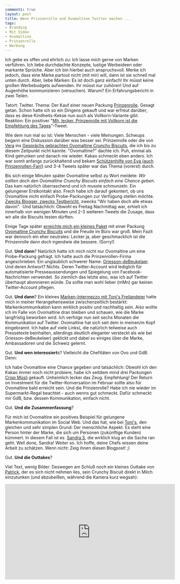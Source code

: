 ```yaml
---
comments: true
layout: post
title: Wenn Prinzenrolle und Ovomaltine Twitter machen ...
tags:
- Branding
- Mit Video
- Ovomaltine
- Prinzenrolle
- Werbung
---
```

Ich gebe es offen und ehrlich zu: Ich lasse mich gerne von Marken verführen. Ich liebe durchdachte Konzepte, lustige Werbeideen oder markante Sprüche. Aber ich bin hierbei auch anspruchsvoll. Merke ich jedoch, dass eine Marke partout nicht (mit mir) will, dann ist sie schnell mal unten durch. Aber, liebe Marken: Es ist doch ganz einfach! Ihr müsst keine großen Werbebudgets aufwenden. Ihr müsst nur zuhören! Und auf Augenhöhe kommunizieren (versuchen). Warum? Ein Erfahrungsbericht in zwei Teilen. 

Tatort: Twitter. Thema: Der Kauf einer neuen Packung <a href="http://www.griesson-debeukelaer.de/deDE/marken/prinzen-rolle/">Prinzenrolle</a>. Gesagt getan. Schon hatte ich so ein Dingens gekauft und war erfreut darüber, dass es diese Kindheits-Kekse nun auch als Vollkorn-Variante gibt. Reaktion: Ein positiver "<a href="https://twitter.com/jollife/status/173007094725877760">Mh, lecker. Prinzenrolle mit Vollkorn ist die Empfehlung des Tages</a>"-Tweet.

Wie dem nun mal so ist: Viele Menschen - viele Meinungen. Schwups begann eine Diskussion darüber was besser sei. Prinzenrolle oder die von <a href="https://twitter.com/veramayr">Vera</a> ins <a href="https://twitter.com/veramayr/status/173009479426777088">Gesprächs gebrachten Ovomaltine Crunchy Biscuits</a>, die ich bis zu diesem Zeitpunkt nicht kannte. "Ovomaltine?" dachte ich. Puh, einmal als Kind getrunken und danach nie wieder. Kakao schmeckt eben anders. Ich war somit anfangs zurückhaltend und bekam <a href="https://twitter.com/neongoldig/status/173009860407988224">Schützenhilfe von Eva (auch Prinzenrollen-Fan!)</a> und 3-4 Tweets später war das Thema (vorerst) durch.

Bis sich einige Minuten später Ovomaltine selbst zu Wort meldete: <em>Wir sollten doch den Ovomaltine Crunchy Biscuits einfach eine Chance geben.</em> Das kam natürlich überraschend und ich musste schmunzeln. Ein gelungener Erstkontakt also. Frech habe ich darauf gekontert, ob uns Ovomaltine nicht einfach Probe-Packungen zur Verfügung stellen möchte. <a href="https://twitter.com/veramayr/status/173305718307438592">Zwecks Blogger, zwecks Testbericht</a>, zwecks "Wir haben doch alle etwas davon".  Und tatsächlich: Obwohl es Freitag Nachmittag war, erhielt ich innerhalb von wenigen Minuten und 2-3 weiteren Tweets die Zusage, dass wir alle die Biscuits testen dürften.

Einige Tage später <a href="https://twitter.com/jollife/status/175555792173412352">erreichte mich ein kleines Paket</a> mit einer Packung <a href="http://www.ovomaltine.at/startseite-at/ovo/121/ovomaltine-crunchy-biscuit/produkte.htm">Ovomaltine Crunchy Biscuits</a> und die Freude im Büro war groß. Mein Fazit war dennoch ein eher neutrales: Lecker ja, aber geschmacklich ist die Prinzenrolle dann doch irgendwie die bessere. (Sorry!)

Gut. <strong>Und dann</strong>? Natürlich hatte ich mich nicht nur Ovomaltine um eine Probe-Packung gefragt. Ich hatte auch die Prinzenrollen-Firma angeschrieben. Ein unglaublich schwerer Name: <a href="https://twitter.com/gdb_germany">Griesson-deBeukelaer</a>. Und deren Antwort? Nichts. Deren Twitter-Account wird lediglich für automatisierte Presseaussendungen und Spiegelung von Facebook-Nachrichten verwendet. So ziemlich das letzte also, was ich auf Twitter überhaupt abonnieren würde. Da sollte man wohl lieber (mMn) gar keinen Twitter-Account pflegen.

Gut. <strong>Und dann</strong>? Ein kleines <a title="Ei like" href="http://johannes.nagl.name/2012/ei-like-tonis-freilandeier/">Marken-Intermezzo mit Toni's Freilandeier</a> hatte mich in meiner Herangehensweise zwischenzeitlich bestärkt: Markenkommunikation kann wirklich positiv und nachhaltig sein. Also wollte ich im Falle von Ovomaltine dran bleiben und schauen, wie die Marke langfristig beworben wird. Ich verfolge nun seit sechs Monaten die Kommunikation auf Twitter. Ovomaltine hat sich seit dem in meinen/m Kopf eingebrannt. Ich habe auf viele Links(, die natürlich teilweise auch Pressetexte beinhalten, allerdings deutlich eleganter versteckt als wie bei Griesson-deBeukelaer) geklickt und dabei so einiges über die Marke, Ambassadoren und die Schweiz gelernt.

Gut. <strong>Und wen interessiert</strong>s? Vielleicht die Chefitäten von Ovo und GdB. Denn:

Ich habe Ovomaltine eine Chance gegeben und tatsächlich: Obwohl ich den Kakao immer noch nicht probiere, habe ich seitdem mind drei Packungen <a href="http://www.ovomaltine.at/startseite-at/ovo/muesli/ovomaltine-crisp-muesli/produkte.htm">Crisp Müsli</a> gekauft. Unheimlich lecker das Zeug. Empfehlung! Der Return on Investment für die Twitter-Konversation im Februar sollte also für Ovomaltine bald erreicht sein. Und die Prinzenrolle? Habe ich nie wieder im Supermarkt-Regal beachtet - auch wenns gut schmeckt. Dafür schmeckt mir GdB, bzw. dessen Kommunikation, einfach nicht.

Gut. <strong>Und die Zusammenfassung</strong>?

Für mich ist Ovomaltine ein positives Beispiel für gelungene Markenkommunikation im Social Web. Und das hat, wie bei <a href="https://www.facebook.com/tonis.freiheit">Toni's</a>, den gleichen und sehr simplen Grund: Der menschliche Aspekt. Es steht eine Person hinter der Marke, die sich um Personen (zukünftige Kunden) kümmert. In diesem Fall ist es  <a href="https://twitter.com/sstirnemann">Sandra S</a>, die wirklich klug an die Sache ran geht. Well done, Sandra! Weiter so. Ich hoffe, deine Chefs wissen deine Arbeit zu schätzen. Wenn nicht: Zeig ihnen diesen Blogpost! ;)

Gut. <strong>Und die Outtakes</strong>?

Viel Text, wenig Bilder. Deswegen am Schluß noch ein kleines Outtake von <a href="http://www.twitter.com/catearcher">Patrick</a>, der es sich nicht nehmen lies, sein Crunchy Biscuit direkt in Milch einzutunken (und abzubeißen, während die Kamera kurz wegsah):

<iframe width="560" height="315" src="http://www.youtube.com/embed/94COgz7QCD4" frameborder="0"> </iframe>
